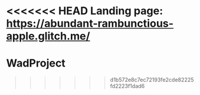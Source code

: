 <<<<<<< HEAD
Landing page: https://abundant-rambunctious-apple.glitch.me/
=======
# WadProject
>>>>>>> d1b572e8c7ec72193fe2cde82225fd2223f1dad6
